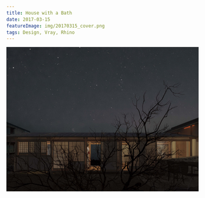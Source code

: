 ```yaml
---
title: House with a Bath
date: 2017-03-15
featureImage: img/20170315_cover.png
tags: Design, Vray, Rhino
---
```

![rendering](img/20170315_cover.png)






